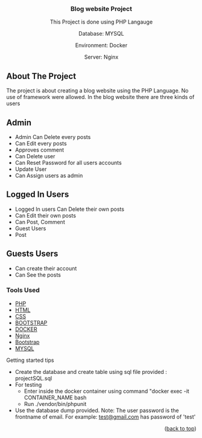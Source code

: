 


<!-- PROJECT LOGO -->
<br />
<div align="center">
  <h3 align="center">Blog website Project</h3>

  <p align="center">
    This Project is done using PHP Langauge 
  <p>Database: MYSQL </p>
  <p>Environment: Docker </p>
  <p>Server: Nginx </p>
</div>

<!-- ABOUT THE PROJECT -->
## About The Project

The project is about creating a blog website using the PHP Language. No use of framework were allowed.
In the blog website there are three kinds of users

## Admin
* Admin	Can Delete every posts
* Can Edit every posts
* Approves comment
* Can Delete user
* Can Reset Password for all users accounts
* Update User
* Can Assign users as admin

## Logged In Users
* Logged In users	Can Delete their own posts
* Can Edit their own posts
* Can Post, Comment
* Guest Users	
* Post 

## Guests Users
* Can create their account
* Can See the posts

### Tools Used


* [PHP](https://www.php.net/)
* [HTML](https://developer.mozilla.org/en-US/docs/Learn/Getting_started_with_the_web/HTML_basics#:~:text=HTML%20(HyperText%20Markup%20Language)%20is,using%20images%20and%20data%20tables.)
* [CSS](https://developer.mozilla.org/en-US/docs/Web/CSS)
* [BOOTSTRAP](https://getbootstrap.com/)
* [DOCKER](https://www.docker.com/)
* [Nginx](https://www.nginx.com/)
* [Bootstrap](https://getbootstrap.com)
* [MYSQL](https://www.mysql.com/)

Getting started tips 
* Create the database and create table using sql file provided : projectSQL.sql
* For testing 
    * Enter inside the docker container using command "docker exec -it CONTAINER_NAME bash
    * Run ./vendor/bin/phpunit
* Use the database dump provided. 
  Note: The user password is the frontname of email. 
        For example: test@gmail.com has password of 'test'


  

<p align="right">(<a href="#top">back to top</a>)</p>


